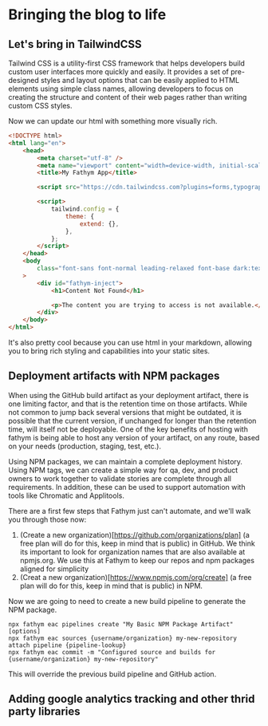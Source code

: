 # Bringing the blog to life

## Let's bring in TailwindCSS

Tailwind CSS is a utility-first CSS framework that helps developers build custom user interfaces more quickly and easily. It provides a set of pre-designed styles and layout options that can be easily applied to HTML elements using simple class names, allowing developers to focus on creating the structure and content of their web pages rather than writing custom CSS styles.

Now we can update our html with something more visually rich.

```html
<!DOCTYPE html>
<html lang="en">
    <head>
        <meta charset="utf-8" />
        <meta name="viewport" content="width=device-width, initial-scale=1" />
        <title>My Fathym App</title>

        <script src="https://cdn.tailwindcss.com?plugins=forms,typography,aspect-ratio,line-clamp"></script>

        <script>
            tailwind.config = {
                theme: {
                    extend: {},
                },
            };
        </script>
    </head>
    <body
        class="font-sans font-normal leading-relaxed font-base dark:text-gray-100 text-gray-800 prose dark"
    >
        <div id="fathym-inject">
            <h1>Content Not Found</h1>

            <p>The content you are trying to access is not available.</p>
        </div>
    </body>
</html>
```

It's also pretty cool because you can use html in your markdown, allowing you to bring rich styling and capabilities into your static sites.

## Deployment artifacts with NPM packages

When using the GitHub build artifact as your deployment artifact, there is one limiting factor, and that is the retention time on those artifacts. While not common to jump back several versions that might be outdated, it is possible that the current version, if unchanged for longer than the retention time, will itself not be deployable. One of the key benefits of hosting with fathym is being able to host any version of your artifact, on any route, based on your needs (production, staging, test, etc.).

Using NPM packages, we can maintain a complete deployment history. Using NPM tags, we can create a simple way for qa, dev, and product owners to work together to validate stories are complete through all requirements. In addition, these can be used to support automation with tools like Chromatic and Applitools.

There are a first few steps that Fathym just can't automate, and we'll walk you through those now:

1. (Create a new organization)[https://github.com/organizations/plan] (a free plan will do for this, keep in mind that is public) in GitHub. We think its important to look for organization names that are also available at npmjs.org. We use this at Fathym to keep our repos and npm packages aligned for simplicity
2. (Creat a new organization)[https://www.npmjs.com/org/create] (a free plan will do for this, keep in mind that is public) in NPM.

Now we are going to need to create a new build pipeline to generate the NPM package.

```cli
npx fathym eac pipelines create "My Basic NPM Package Artifact" [options]
npx fathym eac sources {username/organization} my-new-repository attach pipeline {pipeline-lookup}
npx fathym eac commit -m "Configured source and builds for {username/organization} my-new-repository"
```

This will override the previous build pipeline and GitHub action.

## Adding google analytics tracking and other thrid party libraries
